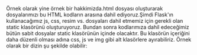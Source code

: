 Örnek olarak yine örnek bir hakkimizda.html dosyası oluşturarak dosyalarımızı bu HTML kodların arasına dahil ediyoruz.Şimdi Flask'ın kullanacağımız js, css, resim vs. dosyaları dahil etmemiz için gerekli olan static klasörünü oluşturuyoruz. Bundan sonra kodlarımıza dahil edeceğimiz bütün sabit dosyalar static klasörünün içinde olacaktır. Bu klasörün içeriğini daha düzenli olması adına css, js ve img gibi alt klasörlere ayırabiliriz. Örnek olarak bir dizin şu şekilde olabilir:
